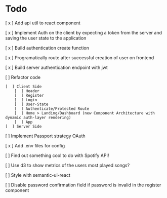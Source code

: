 # Todo
[ x ] Add api util to react component

[ x ] Implement Auth on the client by expecting a token from the server and saving the user state to the application

[ x ] Build authentication create function

[ x ] Programatically route after successful creation of user on frontend

[ x ] Build server authentication endpoint with jwt

[  ] Refactor code 

	[  ] Client Side
		[  ] Header
		[  ] Register
		[  ] Login
		[  ] User-State
		[  ] Authenticate/Protected Route
		[  ] Home > Landing/Dashboard (new Component Architecture with dynamic auth-layer rendering)
		[  ] App
	[  ] Server Side

[  ] Implement Passport strategy OAuth

[ x ] Add .env files for config

[  ] Find out something cool to do with Spotify API!

[  ] Use d3 to show metrics of the users most played songs?

[  ] Style with semantic-ui-react 

[  ] Disable password confirmation field if password is invalid in the register component
